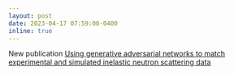 ```yaml
---
layout: post
date: 2023-04-17 07:59:00-0400
inline: true
---
```


New publication <a href='https://pubs.rsc.org/en/content/articlehtml/2023/dd/d2dd00147k'>Using generative adversarial networks to match experimental and simulated inelastic neutron scattering data</a>
